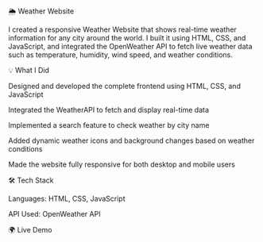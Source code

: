 🌦️ Weather Website

I created a responsive Weather Website that shows real-time weather information for any city around the world. I built it using HTML, CSS, and JavaScript, and integrated the OpenWeather API to fetch live weather data such as temperature, humidity, wind speed, and weather conditions.

💡 What I Did

Designed and developed the complete frontend using HTML, CSS, and JavaScript

Integrated the WeatherAPI to fetch and display real-time data

Implemented a search feature to check weather by city name

Added dynamic weather icons and background changes based on weather conditions

Made the website fully responsive for both desktop and mobile users

🛠️ Tech Stack

Languages: HTML, CSS, JavaScript

API Used: OpenWeather API

🌍 Live Demo

 